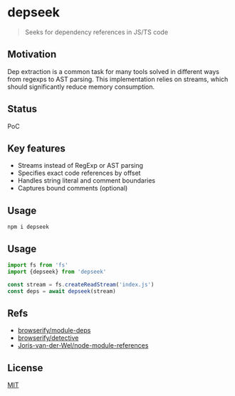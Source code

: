# depseek
> Seeks for dependency references in JS/TS code

## Motivation
Dep extraction is a common task for many tools solved in different ways from regexps to AST parsing.
This implementation relies on streams, which should significantly reduce memory consumption.

## Status
PoC

## Key features
* Streams instead of RegExp or AST parsing
* Specifies exact code references by offset
* Handles string literal and comment boundaries
* Captures bound comments (optional)

## Usage
```shell
npm i depseek
```

## Usage
```js
import fs from 'fs'
import {depseek} from 'depseek'

const stream = fs.createReadStream('index.js')
const deps = await depseek(stream)
```

## Refs
* [browserify/module-deps](https://github.com/browserify/module-deps)
* [browserify/detective](https://github.com/browserify/detective)
* [Joris-van-der-Wel/node-module-references](https://github.com/Joris-van-der-Wel/node-module-references#readme)

## License
[MIT](./LICENSE)
